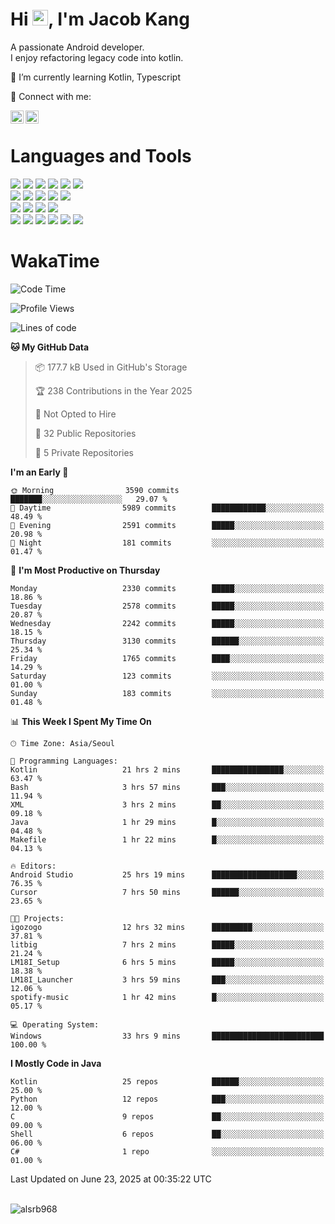 # Hi <img src="https://media.giphy.com/media/hvRJCLFzcasrR4ia7z/giphy.gif" width="25px">, I'm Jacob Kang
A passionate Android developer.
</br>
I enjoy refactoring legacy code into kotlin.

🌱 I’m currently learning Kotlin, Typescript

🤝 Connect with me:

<a href="https://www.linkedin.com/in/minkyu-kang-b7477b1b2/"><img align="left" src="https://raw.githubusercontent.com/yushi1007/yushi1007/main/images/linkedin.svg" alt="Minkyu Kang | LinkedIn" width="21px"/></a>
<a href="https://www.instagram.com/_jacob_kang/"><img align="left" src="https://raw.githubusercontent.com/yushi1007/yushi1007/main/images/instagram.svg" alt="Jacob Kang | Instagram" width="21px"/></a>

</br>

# Languages and Tools

<div align="left">
<img src="https://img.shields.io/badge/java-007396?logo=java&logoColor=white"/>
<img src="https://img.shields.io/badge/kotlin-7F52FF?logo=kotlin&logoColor=white"/>
<img src="https://img.shields.io/badge/python-3776AB?logo=python&logoColor=white"/>
<img src="https://img.shields.io/badge/bash shell-4EAA25?logo=gnubash&logoColor=white"/>
<img src="https://img.shields.io/badge/c-A8B9CC?logo=c&logoColor=white"/>
<img src="https://img.shields.io/badge/c++-00599C?logo=c%2b%2b&logoColor=white"/>
</div>
<div align="left">
<img src="https://img.shields.io/badge/git-F05032?logo=git&logoColor=white"/>
<img src="https://img.shields.io/badge/github-181717?logo=github&logoColor=white"/>
<img src="https://img.shields.io/badge/mysql-4479A1?logo=mysql&logoColor=white"/>
<img src="https://img.shields.io/badge/sqlite-003B57?logo=sqlite&logoColor=white"/>
<img src="https://img.shields.io/badge/amazon AWS-232F3E?logo=amazonaws&logoColor=white"/>
</div>
<div align="left">
<img src="https://img.shields.io/badge/android-3DDC84?logo=android&logoColor=white"/>
<img src="https://img.shields.io/badge/linux-FCC624?logo=linux&logoColor=white"/>
<img src="https://img.shields.io/badge/flask-000000?logo=flask&logoColor=white"/>
<img src="https://img.shields.io/badge/arduino-00979D?logo=arduino&logoColor=white"/>
</div>
<div align="left">
<img src="https://img.shields.io/badge/slack-4A154B?logo=slack&logoColor=white"/>
<img src="https://img.shields.io/badge/notion-000000?logo=notion&logoColor=white"/>
<img src="https://img.shields.io/badge/jira-0052CC?logo=jira&logoColor=white"/>
<img src="https://img.shields.io/badge/postman-FF6C37?logo=postman&logoColor=white"/>
<img src="https://img.shields.io/badge/intellij-000000?logo=intellijidea&logoColor=white"/>
<img src="https://img.shields.io/badge/pycharm-000000?logo=pycharm&logoColor=white"/>
</div>

# WakaTime

<!--START_SECTION:waka-->
![Code Time](http://img.shields.io/badge/Code%20Time-4%2C939%20hrs%2048%20mins-blue)

![Profile Views](http://img.shields.io/badge/Profile%20Views-0-blue)

![Lines of code](https://img.shields.io/badge/From%20Hello%20World%20I%27ve%20Written-5.3%20million%20lines%20of%20code-blue)

**🐱 My GitHub Data** 

> 📦 177.7 kB Used in GitHub's Storage 
 > 
> 🏆 238 Contributions in the Year 2025
 > 
> 🚫 Not Opted to Hire
 > 
> 📜 32 Public Repositories 
 > 
> 🔑 5 Private Repositories 
 > 
**I'm an Early 🐤** 

```text
🌞 Morning                3590 commits        ███████░░░░░░░░░░░░░░░░░░   29.07 % 
🌆 Daytime                5989 commits        ████████████░░░░░░░░░░░░░   48.49 % 
🌃 Evening                2591 commits        █████░░░░░░░░░░░░░░░░░░░░   20.98 % 
🌙 Night                  181 commits         ░░░░░░░░░░░░░░░░░░░░░░░░░   01.47 % 
```
📅 **I'm Most Productive on Thursday** 

```text
Monday                   2330 commits        █████░░░░░░░░░░░░░░░░░░░░   18.86 % 
Tuesday                  2578 commits        █████░░░░░░░░░░░░░░░░░░░░   20.87 % 
Wednesday                2242 commits        █████░░░░░░░░░░░░░░░░░░░░   18.15 % 
Thursday                 3130 commits        ██████░░░░░░░░░░░░░░░░░░░   25.34 % 
Friday                   1765 commits        ████░░░░░░░░░░░░░░░░░░░░░   14.29 % 
Saturday                 123 commits         ░░░░░░░░░░░░░░░░░░░░░░░░░   01.00 % 
Sunday                   183 commits         ░░░░░░░░░░░░░░░░░░░░░░░░░   01.48 % 
```


📊 **This Week I Spent My Time On** 

```text
🕑︎ Time Zone: Asia/Seoul

💬 Programming Languages: 
Kotlin                   21 hrs 2 mins       ████████████████░░░░░░░░░   63.47 % 
Bash                     3 hrs 57 mins       ███░░░░░░░░░░░░░░░░░░░░░░   11.94 % 
XML                      3 hrs 2 mins        ██░░░░░░░░░░░░░░░░░░░░░░░   09.18 % 
Java                     1 hr 29 mins        █░░░░░░░░░░░░░░░░░░░░░░░░   04.48 % 
Makefile                 1 hr 22 mins        █░░░░░░░░░░░░░░░░░░░░░░░░   04.13 % 

🔥 Editors: 
Android Studio           25 hrs 19 mins      ███████████████████░░░░░░   76.35 % 
Cursor                   7 hrs 50 mins       ██████░░░░░░░░░░░░░░░░░░░   23.65 % 

🐱‍💻 Projects: 
igozogo                  12 hrs 32 mins      █████████░░░░░░░░░░░░░░░░   37.81 % 
litbig                   7 hrs 2 mins        █████░░░░░░░░░░░░░░░░░░░░   21.24 % 
LM18I_Setup              6 hrs 5 mins        █████░░░░░░░░░░░░░░░░░░░░   18.38 % 
LM18I_Launcher           3 hrs 59 mins       ███░░░░░░░░░░░░░░░░░░░░░░   12.06 % 
spotify-music            1 hr 42 mins        █░░░░░░░░░░░░░░░░░░░░░░░░   05.17 % 

💻 Operating System: 
Windows                  33 hrs 9 mins       █████████████████████████   100.00 % 
```

**I Mostly Code in Java** 

```text
Kotlin                   25 repos            ██████░░░░░░░░░░░░░░░░░░░   25.00 % 
Python                   12 repos            ███░░░░░░░░░░░░░░░░░░░░░░   12.00 % 
C                        9 repos             ██░░░░░░░░░░░░░░░░░░░░░░░   09.00 % 
Shell                    6 repos             ██░░░░░░░░░░░░░░░░░░░░░░░   06.00 % 
C#                       1 repo              ░░░░░░░░░░░░░░░░░░░░░░░░░   01.00 % 
```




 Last Updated on June 23, 2025 at 00:35:22 UTC
<!--END_SECTION:waka-->

</br>

<div align="left">
<img align="left" src="https://github-readme-stats.vercel.app/api/top-langs?username=alsrb968&show_icons=true&locale=en&layout=compact&theme=dark" alt="alsrb968" />
</div>
